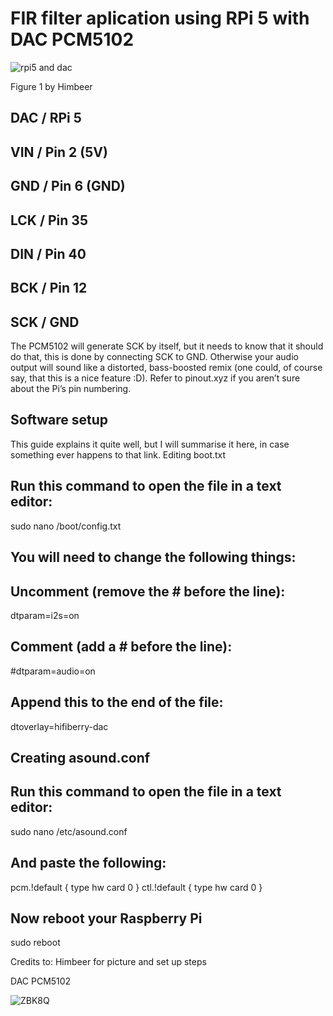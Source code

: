 # FIR filter aplication using RPi 5 with DAC PCM5102

![rpi5 and dac](https://github.com/user-attachments/assets/55c003f5-7e87-428f-b4b3-eaf175b9dd2c)

Figure 1 by Himbeer

## DAC 	          /        RPi 5
## VIN	                 /         Pin 2 (5V)
## GND	                 /         Pin 6 (GND)
## LCK	                 /         Pin 35
## DIN	                 /         Pin 40
## BCK	                 /         Pin 12
## SCK	                 /         GND


The PCM5102 will generate SCK by itself, but it needs to know that it should do that, this is done by connecting SCK to GND. Otherwise your audio output will sound like a distorted, bass-boosted remix (one could, of course say, that this is a nice feature :D).
Refer to pinout.xyz if you aren’t sure about the Pi’s pin numbering.

## Software setup
This guide explains it quite well, but I will summarise it here, in case something ever happens to that link.
Editing boot.txt

## Run this command to open the file in a text editor:
sudo nano /boot/config.txt

## You will need to change the following things:
## Uncomment (remove the # before the line):
dtparam=i2s=on
## Comment (add a # before the line):
#dtparam=audio=on
## Append this to the end of the file:
dtoverlay=hifiberry-dac

## Creating asound.conf
## Run this command to open the file in a text editor:
sudo nano /etc/asound.conf
## And paste the following:
pcm.!default  {
 type hw card 0
}
ctl.!default {
 type hw card 0
}

## Now reboot your Raspberry Pi
sudo reboot

Credits to:  Himbeer for picture and set up steps

DAC PCM5102

![ZBK8Q](https://github.com/user-attachments/assets/60383264-e44c-41a9-9537-8bbbf705d85c)
